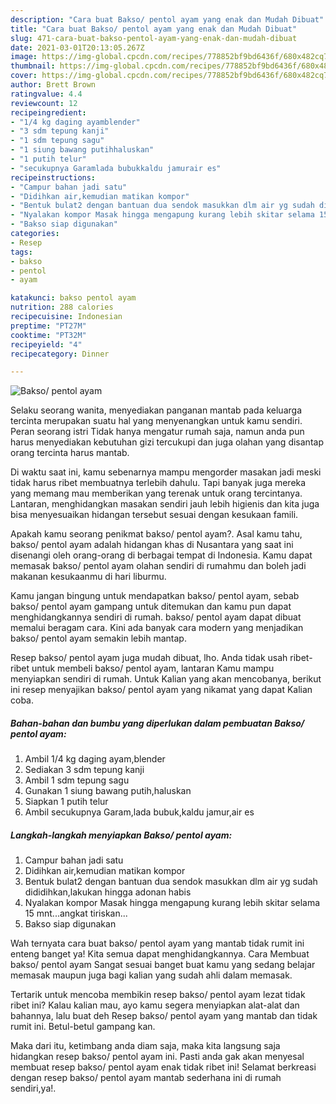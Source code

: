 ```yaml
---
description: "Cara buat Bakso/ pentol ayam yang enak dan Mudah Dibuat"
title: "Cara buat Bakso/ pentol ayam yang enak dan Mudah Dibuat"
slug: 471-cara-buat-bakso-pentol-ayam-yang-enak-dan-mudah-dibuat
date: 2021-03-01T20:13:05.267Z
image: https://img-global.cpcdn.com/recipes/778852bf9bd6436f/680x482cq70/bakso-pentol-ayam-foto-resep-utama.jpg
thumbnail: https://img-global.cpcdn.com/recipes/778852bf9bd6436f/680x482cq70/bakso-pentol-ayam-foto-resep-utama.jpg
cover: https://img-global.cpcdn.com/recipes/778852bf9bd6436f/680x482cq70/bakso-pentol-ayam-foto-resep-utama.jpg
author: Brett Brown
ratingvalue: 4.4
reviewcount: 12
recipeingredient:
- "1/4 kg daging ayamblender"
- "3 sdm tepung kanji"
- "1 sdm tepung sagu"
- "1 siung bawang putihhaluskan"
- "1 putih telur"
- "secukupnya Garamlada bubukkaldu jamurair es"
recipeinstructions:
- "Campur bahan jadi satu"
- "Didihkan air,kemudian matikan kompor"
- "Bentuk bulat2 dengan bantuan dua sendok masukkan dlm air yg sudah dididihkan,lakukan hingga adonan habis"
- "Nyalakan kompor Masak hingga mengapung kurang lebih skitar selama 15 mnt...angkat tiriskan..."
- "Bakso siap digunakan"
categories:
- Resep
tags:
- bakso
- pentol
- ayam

katakunci: bakso pentol ayam 
nutrition: 288 calories
recipecuisine: Indonesian
preptime: "PT27M"
cooktime: "PT32M"
recipeyield: "4"
recipecategory: Dinner

---
```



![Bakso/ pentol ayam](https://img-global.cpcdn.com/recipes/778852bf9bd6436f/680x482cq70/bakso-pentol-ayam-foto-resep-utama.jpg)

Selaku seorang wanita, menyediakan panganan mantab pada keluarga tercinta merupakan suatu hal yang menyenangkan untuk kamu sendiri. Peran seorang istri Tidak hanya mengatur rumah saja, namun anda pun harus menyediakan kebutuhan gizi tercukupi dan juga olahan yang disantap orang tercinta harus mantab.

Di waktu  saat ini, kamu sebenarnya mampu mengorder masakan jadi meski tidak harus ribet membuatnya terlebih dahulu. Tapi banyak juga mereka yang memang mau memberikan yang terenak untuk orang tercintanya. Lantaran, menghidangkan masakan sendiri jauh lebih higienis dan kita juga bisa menyesuaikan hidangan tersebut sesuai dengan kesukaan famili. 



Apakah kamu seorang penikmat bakso/ pentol ayam?. Asal kamu tahu, bakso/ pentol ayam adalah hidangan khas di Nusantara yang saat ini disenangi oleh orang-orang di berbagai tempat di Indonesia. Kamu dapat memasak bakso/ pentol ayam olahan sendiri di rumahmu dan boleh jadi makanan kesukaanmu di hari liburmu.

Kamu jangan bingung untuk mendapatkan bakso/ pentol ayam, sebab bakso/ pentol ayam gampang untuk ditemukan dan kamu pun dapat menghidangkannya sendiri di rumah. bakso/ pentol ayam dapat dibuat memalui beragam cara. Kini ada banyak cara modern yang menjadikan bakso/ pentol ayam semakin lebih mantap.

Resep bakso/ pentol ayam juga mudah dibuat, lho. Anda tidak usah ribet-ribet untuk membeli bakso/ pentol ayam, lantaran Kamu mampu menyiapkan sendiri di rumah. Untuk Kalian yang akan mencobanya, berikut ini resep menyajikan bakso/ pentol ayam yang nikamat yang dapat Kalian coba.

<!--inarticleads1-->

##### Bahan-bahan dan bumbu yang diperlukan dalam pembuatan Bakso/ pentol ayam:

1. Ambil 1/4 kg daging ayam,blender
1. Sediakan 3 sdm tepung kanji
1. Ambil 1 sdm tepung sagu
1. Gunakan 1 siung bawang putih,haluskan
1. Siapkan 1 putih telur
1. Ambil secukupnya Garam,lada bubuk,kaldu jamur,air es




<!--inarticleads2-->

##### Langkah-langkah menyiapkan Bakso/ pentol ayam:

1. Campur bahan jadi satu
1. Didihkan air,kemudian matikan kompor
1. Bentuk bulat2 dengan bantuan dua sendok masukkan dlm air yg sudah dididihkan,lakukan hingga adonan habis
1. Nyalakan kompor Masak hingga mengapung kurang lebih skitar selama 15 mnt...angkat tiriskan...
1. Bakso siap digunakan




Wah ternyata cara buat bakso/ pentol ayam yang mantab tidak rumit ini enteng banget ya! Kita semua dapat menghidangkannya. Cara Membuat bakso/ pentol ayam Sangat sesuai banget buat kamu yang sedang belajar memasak maupun juga bagi kalian yang sudah ahli dalam memasak.

Tertarik untuk mencoba membikin resep bakso/ pentol ayam lezat tidak ribet ini? Kalau kalian mau, ayo kamu segera menyiapkan alat-alat dan bahannya, lalu buat deh Resep bakso/ pentol ayam yang mantab dan tidak rumit ini. Betul-betul gampang kan. 

Maka dari itu, ketimbang anda diam saja, maka kita langsung saja hidangkan resep bakso/ pentol ayam ini. Pasti anda gak akan menyesal membuat resep bakso/ pentol ayam enak tidak ribet ini! Selamat berkreasi dengan resep bakso/ pentol ayam mantab sederhana ini di rumah sendiri,ya!.

